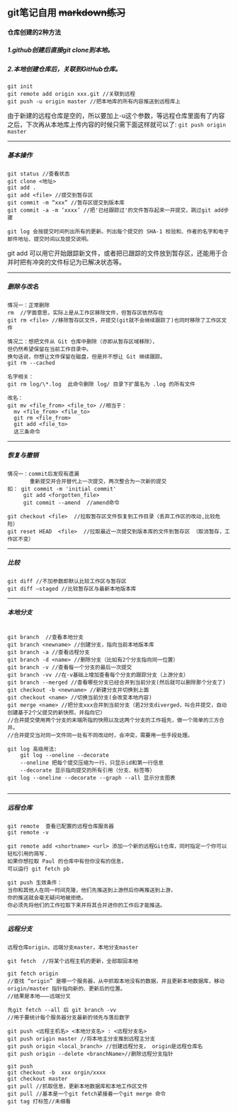 ## git笔记自用 ~~markdown练习~~
#### 仓库创建的2种方法
##### 1.github创建后直接git clone到本地。  
##### 2.本地创建仓库后，关联到GitHub仓库。

```
git init
git remote add origin xxx.git //关联到远程
git push -u origin master //把本地库的所有内容推送到远程库上
```
由于新建的远程仓库是空的，所以要加上-u这个参数，等远程仓库里面有了内容之后，下次再从本地库上传内容的时候只需下面这样就可以了: 
`git push origin master`

---
##### 基本操作

```****
git status //查看状态
git clone <地址>
git add .
git add <file> //提交到暂存区
git commit -m “xxx” //暂存区提交到版本库
git commit -a -m ‘xxxx’ //把'已经跟踪过'的文件暂存起来一并提交，跳过git add步骤

git log 会按提交时间列出所有的更新。列出每个提交的 SHA-1 校验和、作者的名字和电子邮件地址、提交时间以及提交说明。
```
git add 可以用它开始跟踪新文件，或者把已跟踪的文件放到暂存区，还能用于合并时把有冲突的文件标记为已解决状态等。  

---
##### 删除与改名
```
情况一：正常删除
rm  //字面意思，实际上是从工作区移除文件，但暂存区依然存在
git rm <file> //移除暂存区文件，并提交(git就不会继续跟踪了)也同时移除了工作区文件

情况二：想把文件从 Git 仓库中删除（亦即从暂存区域移除），
但仍然希望保留在当前工作目录中。 
换句话说，你想让文件保留在磁盘，但是并不想让 Git 继续跟踪。
git rm --cached

名字相关：
git rm log/\*.log  此命令删除 log/ 目录下扩展名为 .log 的所有文件

改名：
git mv <file_from> <file_to> //相当于：
  mv <file_from> <file_to> 
  git rm <file_from>
  git add <file_to>
  这三条命令

```

---

##### 恢复与撤销
```
情况一：commit后发现有遗漏
	   重新提交并合并替代上一次提交，两次整合为一次新的提交
如： git commit -m 'initial commit'
  	 git add <forgotten_file>
	 git commit --amend  //amend命令
	 
git checkout <file>  //拉取暂存区文件恢复到工作目录（丢弃工作区的改动,比较危险）
git reset HEAD  <file>  //拉取最近一次提交到版本库的文件到暂存区 （取消暂存，工作区不变）
```

---
##### 比较
```
git diff //不加参数即默认比较工作区与暂存区
git diff —staged //比较暂存区与最新本地版本库
```

---
##### 本地分支
```

git branch  //查看本地分支
git branch <newname> //创建分支，指向当前本地版本库
git branch -a //查看远程分支
git branch -d <name> //删除分支（比如有2个分支指向同一位置）
git branch -v //查看每一个分支的最后一次提交
git branch -vv //在-v基础上增加查看每个分支的跟踪分支（上游分支）
git branch --merged //查看哪些分支已经合并到当前分支(然后就可以删除那个分支了)
git checkout -b <newname> //新建分支并切换到上面
git checkout <name> //切换当前分支(会改变本地内容)
git merge <name> //把分支xxx合并到当前分支（若2分支diverged，叫合并提交，自动创建基于2个父提交的新快照，并指向它）
//合并提交使用两个分支的末端所指的快照以及这两个分支的工作祖先，做一个简单的三方合并。
//合并提交当对同一文件同一处有不同改动时，会冲突，需要用一些手段处理。

git log 高级用法:
	git log --oneline --decorate
	--oneline 把每个提交压缩为一行，只显示id和第一行信息
	--decorate 显示指向提交的所有引用（分支、标签等）
git log --oneline --decorate --graph --all 显示分支图表


```
---
##### 远程仓库
```
git remote  查看已配置的远程仓库服务器
git remote -v

git remote add <shortname> <url> 添加一个新的远程Git仓库，同时指定一个你可以轻松引用的简写.
如果你想拉取 Paul 的仓库中有但你没有的信息，
可以运行 git fetch pb

git push 生效条件：
当你和其他人在同一时间克隆，他们先推送到上游然后你再推送到上游，
你的推送就会毫无疑问地被拒绝。 
你必须先将他们的工作拉取下来并将其合并进你的工作后才能推送。 

```

---
##### 远程分支
```
远程仓库origin，远端分支master，本地分支master

git fetch  //将某个远程主机的更新，全部取回本地

git fetch origin
//查找 “origin” 是哪一个服务器，从中抓取本地没有的数据，并且更新本地数据库，移动 origin/master 指针指向新的、更新后的位置。
//结果是本地———远端分叉

先git fetch --all 后 git branch -vv
//用于要统计每个服务器分支最新的领先与落后数字

git push <远程主机名> <本地分支名> : <远程分支名> 
git push origin master //将本地主分支推到远程主分支
git push origin <local_branch> //创建远程分支， origin是远程仓库名
git push origin --delete <branchName>//删除远程分支指针

git push 
git checkout -b  xxx orgin/xxxx
git checkout master
git pull //抓取信息，更新本地数据库和本地工作区文件
git pull //基本是一个git fetch紧接着一个git merge 命令
git tag 打标签//未细看
```

